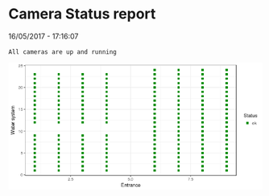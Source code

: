 Camera Status report
================
16/05/2017 - 17:16:07

    All cameras are up and running

![](camreport_files/figure-markdown_github/unnamed-chunk-2-1.png)
